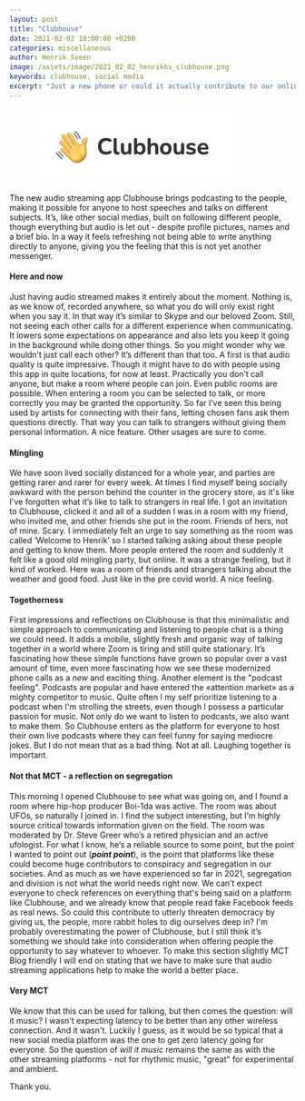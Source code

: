 ```yaml
---
layout: post
title: "Clubhouse"
date: 2021-02-02 18:00:00 +0200
categories: miscellaneous
author: Henrik Sveen
image: /assets/image/2021_02_02_henrikhs_clubhouse.png
keywords: clubhouse, social media
excerpt: "Just a new phone or could it actually contribute to our online lives? This is not part of any course or anything, but I wanted to put down my thoughts on this new app. After all, it's all about audio and streaming which is very MCT, so I hope it's OK."
---
```

<figure style="float: auto">
   <img src="/assets/image/2021_02_02_henrikhs_clubhouse.png" alt="" title="" width="auto"/> <figcaption></figcaption>
</figure>

The new audio streaming app Clubhouse brings podcasting to the people, making it possible for anyone to host speeches and talks on different subjects. It’s, like other social medias, built on following different people, though everything but audio is let out - despite profile pictures, names and a brief bio. In a way it feels refreshing not being able to write anything directly to anyone, giving you the feeling that this is not yet another messenger.

#### Here and now
Just having audio streamed makes it entirely about the moment. Nothing is, as we know of, recorded anywhere, so what you do will only exist right when you say it. In that way it’s similar to Skype and our beloved Zoom. Still, not seeing each other calls for a different experience when communicating. It lowers some expectations on appearance and also lets you keep it going in the background while doing other things. So you might wonder why we wouldn’t just call each other? It’s different than that too. A first is that audio quality is quite impressive. Though it might have to do with people using this app in quite locations, for now at least. Practically you don’t call anyone, but make a room where people can join. Even public rooms are possible. When entering a room you can be selected to talk, or more correctly you may be granted the opportunity. So far I’ve seen this being used by artists for connecting with their fans, letting chosen fans ask them questions directly. That way you can talk to strangers without giving them personal information. A nice feature. Other usages are sure to come.

#### Mingling
We have soon lived socially distanced for a whole year, and parties are getting rarer and rarer for every week. At times I find myself being socially awkward with the person behind the counter in the grocery store, as it's like I've forgotten what it’s like to talk to strangers in real life. I got an invitation to Clubhouse, clicked it and all of a sudden I was in a room with my friend, who invited me, and other friends she put in the room. Friends of hers, not of mine. Scary. I immediately felt an urge to say something as the room was called ‘Welcome to Henrik’ so I started talking asking about these people and getting to know them. More people entered the room and suddenly it felt like a good old mingling party, but online. It was a strange feeling, but it kind of worked. Here was a room of friends and strangers talking about the weather and good food. Just like in the pre covid world. A nice feeling.

#### Togetherness
First impressions and reflections on Clubhouse is that this minimalistic and simple approach to communicating and listening to people chat is a thing we could need. It adds a mobile, slightly fresh and organic way of talking together in a world where Zoom is tiring and still quite stationary. It’s fascinating how these simple functions have grown so popular over a vast amount of time, even more fascinating how we see these modernized phone calls as a *new* and exciting thing. Another element is the "podcast feeling". Podcasts are popular and have entered the «attention market» as a mighty competitor to music. Quite often I my self prioritize listening to a podcast when I'm strolling the streets, even though I possess a particular passion for music. Not only do we want to listen to podcasts, we also want to make them. So Clubhouse enters as the platform for everyone to host their own live podcasts where they can feel funny for saying mediocre jokes. But I do not mean that as a bad thing. Not at all. Laughing together is important.

#### Not that MCT - a reflection on segregation
This morning I opened Clubhouse to see what was going on, and I found a room where hip-hop producer Boi-1da was active. The room was about UFOs, so naturally I joined in. I find the subject interesting, but I’m highly source critical towards information given on the field. The room was moderated by Dr. Steve Greer who’s a retired physician and an active ufologist. For what I know, he’s a reliable source to some point, but the point I wanted to point out (***point point***), is the point that platforms like these could become huge contributors to conspiracy and segregation in our societies. And as much as we have experienced so far in 2021, segregation and division is not what the world needs right now. We can’t expect everyone to check references on everything that's being said on a platform like Clubhouse, and we already know that people read fake Facebook feeds as real news. So could this contribute to utterly threaten democracy by giving us, the people, more rabbit holes to dig ourselves deep in? I'm probably overestimating the power of Clubhouse, but I still think it’s something we should take into consideration when offering people the opportunity to say whatever to whoever. To make this section slightly MCT Blog friendly I will end on stating that we have to make sure that audio streaming applications help to make the world a better place.

#### Very MCT
We know that this can be used for talking, but then comes the question: will it music? I wasn't expecting latency to be better than any other wireless connection. And it wasn't. Luckily I guess, as it would be so typical that a new social media platform was the one to get zero latency going for everyone. So the question of *will it music* remains the same as with the other streaming platforms - not for rhythmic music, "great" for experimental and ambient.

Thank you.
